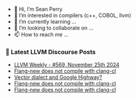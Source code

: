 - 👋 Hi, I’m Sean Perry
- 👀 I’m interested in compilers (c++, COBOL, llvm)
- 🌱 I’m currently learning ...
- 💞️ I’m looking to collaborate on ...
- 📫 How to reach me ...

<!---
s66perry/s66perry is a ✨ special ✨ repository because its `README.md` (this file) appears on your GitHub profile.
You can click the Preview link to take a look at your changes.
--->
### 📕 Latest LLVM Discourse Posts

<!-- DISCOURSE-LLVM:START -->
- [LLVM Weekly - #569, November 25th 2024](https://discourse.llvm.org/t/llvm-weekly-569-november-25th-2024/83324#post_2)
- [Flang-new does not compile with clang-cl](https://discourse.llvm.org/t/flang-new-does-not-compile-with-clang-cl/83319#post_5)
- [Vector dialect and Google Highway?](https://discourse.llvm.org/t/vector-dialect-and-google-highway/83332#post_10)
- [Flang-new does not compile with clang-cl](https://discourse.llvm.org/t/flang-new-does-not-compile-with-clang-cl/83319#post_4)
- [Flang-new does not compile with clang-cl](https://discourse.llvm.org/t/flang-new-does-not-compile-with-clang-cl/83319#post_3)
<!-- DISCOURSE-LLVM:END -->
